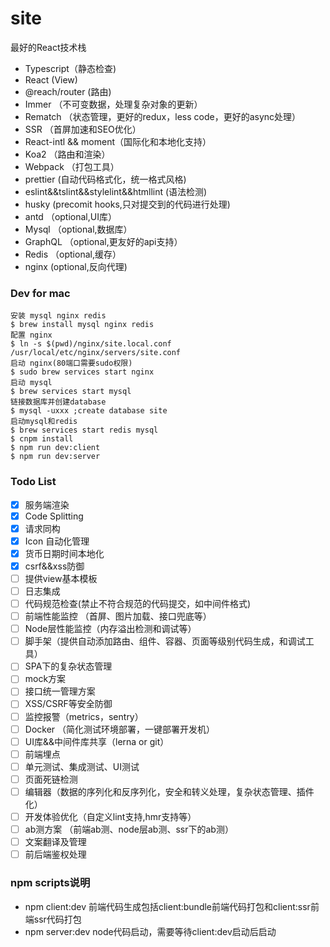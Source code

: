 # site
最好的React技术栈
+ Typescript（静态检查)
+ React (View)
+ @reach/router (路由)
+ Immer （不可变数据，处理复杂对象的更新）
+ Rematch （状态管理，更好的redux，less code，更好的async处理）
+ SSR （首屏加速和SEO优化）
+ React-intl && moment（国际化和本地化支持）
+ Koa2 （路由和渲染）
+ Webpack （打包工具）
+ prettier (自动代码格式化，统一格式风格)
+ eslint&&tslint&&stylelint&&htmllint (语法检测)
+ husky (precomit hooks,只对提交到的代码进行处理)
+ antd （optional,UI库）
+ Mysql （optional,数据库）
+ GraphQL （optional,更友好的api支持）
+ Redis （optional,缓存）
+ nginx (optional,反向代理)

### Dev for mac
```shell
安装 mysql nginx redis
$ brew install mysql nginx redis
配置 nginx
$ ln -s $(pwd)/nginx/site.local.conf /usr/local/etc/nginx/servers/site.conf
启动 nginx(80端口需要sudo权限)
$ sudo brew services start nginx
启动 mysql
$ brew services start mysql
链接数据库并创建database
$ mysql -uxxx ;create database site
启动mysql和redis
$ brew services start redis mysql
$ cnpm install 
$ npm run dev:client
$ npm run dev:server
```
### Todo List
- [x] 服务端渲染
- [x] Code Splitting
- [x] 请求同构
- [x] Icon 自动化管理
- [x] 货币日期时间本地化
- [x] csrf&&xss防御
- [ ] 提供view基本模板
- [ ] 日志集成
- [ ] 代码规范检查(禁止不符合规范的代码提交，如中间件格式)
- [ ] 前端性能监控 （首屏、图片加载、接口兜底等）
- [ ] Node层性能监控（内存溢出检测和调试等）
- [ ] 脚手架（提供自动添加路由、组件、容器、页面等级别代码生成，和调试工具）
- [ ] SPA下的复杂状态管理
- [ ] mock方案
- [ ] 接口统一管理方案
- [ ] XSS/CSRF等安全防御
- [ ] 监控报警（metrics，sentry）
- [ ] Docker （简化测试环境部署，一键部署开发机）
- [ ] UI库&&中间件库共享（lerna or git）
- [ ] 前端埋点
- [ ] 单元测试、集成测试、UI测试
- [ ] 页面死链检测
- [ ] 编辑器（数据的序列化和反序列化，安全和转义处理，复杂状态管理、插件化）
- [ ] 开发体验优化（自定义lint支持,hmr支持等）
- [ ] ab测方案 （前端ab测、node层ab测、ssr下的ab测）
- [ ] 文案翻译及管理
- [ ] 前后端鉴权处理

### npm scripts说明
+ npm client:dev 前端代码生成包括client:bundle前端代码打包和client:ssr前端ssr代码打包
+ npm server:dev node代码启动，需要等待client:dev启动后启动